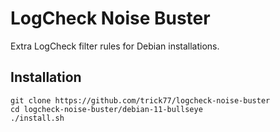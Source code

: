 # LogCheck Noise Buster

Extra LogCheck filter rules for Debian installations.

## Installation

```console
git clone https://github.com/trick77/logcheck-noise-buster
cd logcheck-noise-buster/debian-11-bullseye
./install.sh
```
